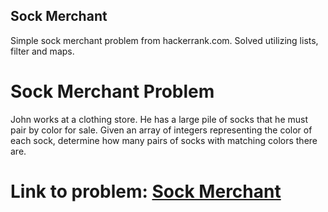 ## Sock Merchant

Simple sock merchant problem from hackerrank.com. Solved utilizing lists, filter and maps. 

# Sock Merchant Problem

John works at a clothing store. He has a large pile of socks that he must pair by color for sale. Given an array
of integers representing the color of each sock, determine how many pairs of socks with matching colors there are.


# Link to problem: [Sock Merchant](https://www.hackerrank.com/challenges/sock-merchant/problem)
